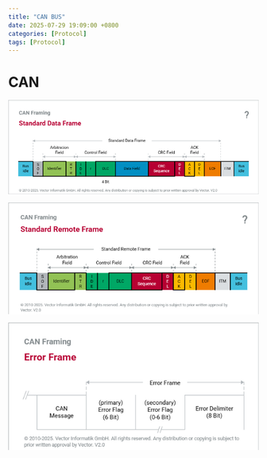 ```yaml
---
title: "CAN BUS"
date: 2025-07-29 19:09:00 +0800
categories: [Protocol]
tags: [Protocol]
---
```


# CAN

![alt text](/assets/Protocol/Can_Data_frame.png)

![alt text](/assets/Protocol/Can_remote_frame.png)

![alt text](/assets/Protocol/Can_error_frame.png)